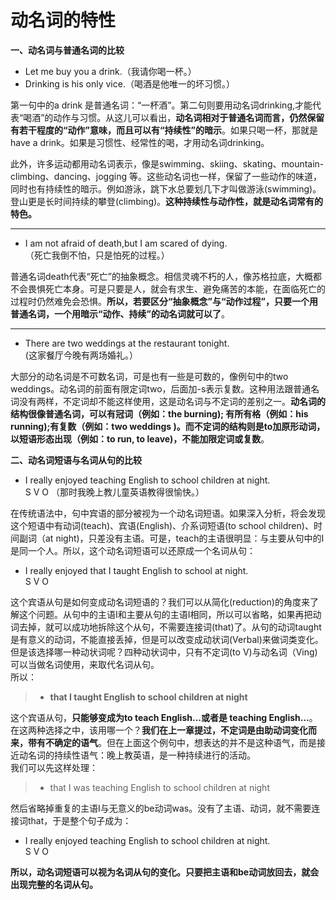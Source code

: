 # 动名词的特性

**一、动名词与普通名词的比较**

- Let me buy you a drink.（我请你喝一杯。）  
- Drinking is his only vice.（喝酒是他唯一的坏习惯。）

第一句中的a drink 是普通名词：“一杯酒”。第二句则要用动名词drinking,才能代表“喝酒”的动作与习惯。从这儿可以看出，**动名词相对于普通名词而言，仍然保留有若干程度的“动作”意味，而且可以有“持续性”的暗示**。如果只喝一杯，那就是have a drink。如果是习惯性、经常性的喝，才用动名词drinking。

此外，许多运动都用动名词表示，像是swimming、skiing、skating、mountain-climbing、dancing、jogging 等。这些动名词也一样，保留了一些动作的味道，同时也有持续性的暗示。例如游泳，跳下水总要划几下才叫做游泳(swimming)。登山更是长时间持续的攀登(climbing)。**这种持续性与动作性，就是动名词常有的特色。**  

----  

- I am not afraid of death,but I am scared of dying.  
（死亡我倒不怕，只是怕死的过程。）  

普通名词death代表“死亡”的抽象概念。相信灵魂不朽的人，像苏格拉底，大概都不会畏惧死亡本身。可是只要是人，就会有求生、避免痛苦的本能，在面临死亡的过程时仍然难免会恐惧。**所以，若要区分“抽象概念”与“动作过程”，只要一个用普通名词，一个用暗示“动作、持续”的动名词就可以了**。

----  

- There are two weddings at the restaurant tonight.  
(这家餐厅今晚有两场婚礼。）  

大部分的动名词是不可数名词，可是也有一些是可数的，像例句中的two weddings。动名词的前面有限定词two，后面加-s表示复数。这种用法跟普通名词没有两样，不定词却不能这样使用，这是动名词与不定词的差别之一。**动名词的结构很像普通名词，可以有冠词（例如：the burning); 有所有格（例如：his running);有复数（例如：two weddings )。而不定词的结构则是to加原形动词，以短语形态出现（例如：to run, to leave)，不能加限定词或复数**。  

**二、动名词短语与名词从句的比较**  

>  
* I really enjoyed teaching English to school children at night.  
S V O
（那时我晚上教儿童英语教得很愉快。）
  

在传统语法中，句中宾语的部分被视为一个动名词短语。如果深入分析，将会发现这个短语中有动词(teach)、宾语(English)、介系词短语(to school children)、时间副词（at night)，只差没有主语。可是，teach的主语很明显：与主要从句中的I是同一个人。所以，这个动名词短语可以还原成一个名词从句：  

>  
* I really enjoyed that I taught English to school at night.  
S V O  


这个宾语从句是如何变成动名词短语的？我们可以从简化(reduction)的角度来了解这个问题。从句中的主语I和主要从句的主语I相同，所以可以省略，如果再把动词去掉，就可以成功地拆除这个从句，不需要连接词(that)了。从句的动词taught是有意义的动词，不能直接丢掉，但是可以改变成动状词(Verbal)来做词类变化。但是该选择哪一种动状词呢？四种动状词中，只有不定词(to V)与动名词（Ving)可以当做名词使用，来取代名词从句。  
所以：  

> * **that I taught English to school children at night**


  
这个宾语从句，**只能够变成为to teach English...或者是 teaching English...**。在这两种选择之中，该用哪一个？**我们在上一章提过，不定词是由助动词变化而来，带有不确定的语气**。但在上面这个例句中，想表达的并不是这种语气，而是接近动名词的持续性语气：晚上教英语，是一种持续进行的活动。  
我们可以先这样处理：  

> * that I was teaching English to school children at night

  
然后省略掉重复的主语I与无意义的be动词was。没有了主语、动词，就不需要连接词that，于是整个句子成为：  

>  
* I really enjoyed teaching English to school children at night.  
S V O  

**所以，动名词短语可以视为名词从句的变化。只要把主语和be动词放回去，就会出现完整的名词从句。**  